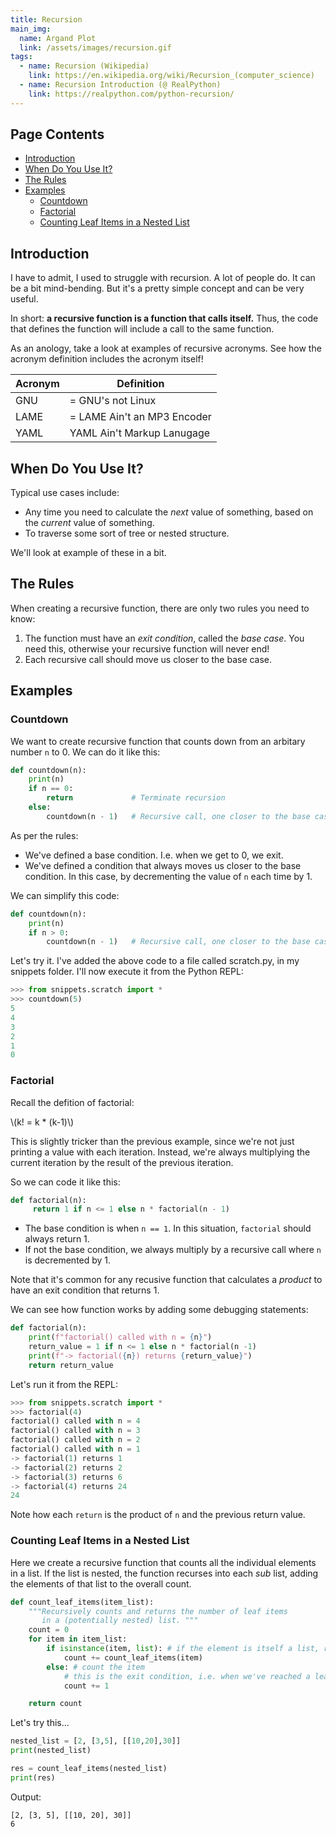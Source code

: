 ```yaml
---
title: Recursion
main_img:
  name: Argand Plot
  link: /assets/images/recursion.gif
tags: 
  - name: Recursion (Wikipedia)
    link: https://en.wikipedia.org/wiki/Recursion_(computer_science)
  - name: Recursion Introduction (@ RealPython)
    link: https://realpython.com/python-recursion/
---
```

<script id="MathJax-script" async
    src="https://cdn.jsdelivr.net/npm/mathjax@3/es5/tex-mml-chtml.js">
</script>
## Page Contents

- [Introduction](#introduction)
- [When Do You Use It?](#when-do-you-use-it)
- [The Rules](#the-rules)
- [Examples](#examples)
  - [Countdown](#countdown)
  - [Factorial](#factorial)
  - [Counting Leaf Items in a Nested List](#counting-leaf-items-in-a-nested-list)

## Introduction

I have to admit, I used to struggle with recursion.  A lot of people do.  It can be a bit mind-bending. But it's a pretty simple concept and can be very useful.

In short: **a recursive function is a function that calls itself.**  Thus, the code that defines the function will include a call to the same function.

As an anology, take a look at examples of recursive acronyms.  See how the acronym definition includes the acronym itself!

|Acronym|Definition|
|-------|----------|
|GNU| = GNU's not Linux|
|LAME| = LAME Ain't an MP3 Encoder|
|YAML|  YAML Ain't Markup Lanugage|

## When Do You Use It? 

Typical use cases include:

- Any time you need to calculate the _next_ value of something, based on the _current_ value of something.
- To traverse some sort of tree or nested structure.

We'll look at example of these in a bit.

## The Rules

When creating a recursive function, there are only two rules you need to know:

1. The function must have an _exit condition_, called the _base case_. You need this, otherwise your recursive function will never end!
1. Each recursive call should move us closer to the base case.

## Examples

### Countdown

We want to create recursive function that counts down from an arbitary number `n` to 0.  We can do it like this:

```python
def countdown(n):
    print(n)
    if n == 0:
        return             # Terminate recursion
    else:
        countdown(n - 1)   # Recursive call, one closer to the base case
```

As per the rules:

- We've defined a base condition.  I.e. when we get to 0, we exit.
- We've defined a condition that always moves us closer to the base condition. In this case, by decrementing the value of `n` each time by 1.

We can simplify this code:

```python
def countdown(n):
    print(n)
    if n > 0:
        countdown(n - 1)   # Recursive call, one closer to the base case
```

Let's try it.  I've added the above code to a file called scratch.py, in my snippets folder. I'll now execute it from the Python REPL:

```python
>>> from snippets.scratch import *
>>> countdown(5)
5
4
3
2
1
0
```

### Factorial

Recall the defition of factorial:

\\(k! = k * (k-1)\\)

This is slightly tricker than the previous example, since we're not just printing a value with each iteration.  Instead, we're always multiplying the current iteration by the result of the previous iteration.

So we can code it like this:

```python
def factorial(n):
     return 1 if n <= 1 else n * factorial(n - 1)
```

- The base condition is when `n == 1`.  In this situation, `factorial` should always return 1.
- If not the base condition, we always multiply by a recursive call where `n` is decremented by 1.

Note that it's common for any recusive function that calculates a _product_ to have an exit condition that returns 1.

We can see how function works by adding some debugging statements:

```python
def factorial(n):
    print(f"factorial() called with n = {n}")
    return_value = 1 if n <= 1 else n * factorial(n -1)
    print(f"-> factorial({n}) returns {return_value}")
    return return_value
```

Let's run it from the REPL:

```python
>>> from snippets.scratch import *
>>> factorial(4)
factorial() called with n = 4
factorial() called with n = 3
factorial() called with n = 2
factorial() called with n = 1
-> factorial(1) returns 1
-> factorial(2) returns 2
-> factorial(3) returns 6
-> factorial(4) returns 24
24
```

Note how each `return` is the product of `n` and the previous return value.

### Counting Leaf Items in a Nested List

Here we create a recursive function that counts all the individual elements in a list.  If the list is nested, the function recurses into each _sub_ list, adding the elements of that list to the overall count.

```python
def count_leaf_items(item_list):
    """Recursively counts and returns the number of leaf items
       in a (potentially nested) list. """
    count = 0
    for item in item_list:
        if isinstance(item, list): # if the element is itself a list, recurse...
            count += count_leaf_items(item)
        else: # count the item
            # this is the exit condition, i.e. when we've reached a leaf (element) rather than a nested list
            count += 1  

    return count
```

Let's try this...

```python
nested_list = [2, [3,5], [[10,20],30]]
print(nested_list)

res = count_leaf_items(nested_list)
print(res)
```

Output:

```text
[2, [3, 5], [[10, 20], 30]]
6
```